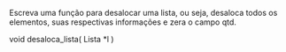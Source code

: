 Escreva uma função para desalocar uma lista, ou seja, desaloca todos os elementos, suas respectivas informações e zera o campo qtd.

void desaloca_lista( Lista *l )